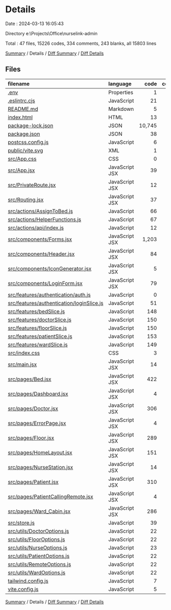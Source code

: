 # Details

Date : 2024-03-13 16:05:43

Directory e:\\Projects\\Office\\nurselink-admin

Total : 47 files,  15226 codes, 334 comments, 243 blanks, all 15803 lines

[Summary](results.md) / Details / [Diff Summary](diff.md) / [Diff Details](diff-details.md)

## Files
| filename | language | code | comment | blank | total |
| :--- | :--- | ---: | ---: | ---: | ---: |
| [.env](/.env) | Properties | 1 | 0 | 0 | 1 |
| [.eslintrc.cjs](/.eslintrc.cjs) | JavaScript | 21 | 0 | 1 | 22 |
| [README.md](/README.md) | Markdown | 5 | 0 | 4 | 9 |
| [index.html](/index.html) | HTML | 13 | 0 | 1 | 14 |
| [package-lock.json](/package-lock.json) | JSON | 10,745 | 0 | 1 | 10,746 |
| [package.json](/package.json) | JSON | 38 | 0 | 1 | 39 |
| [postcss.config.js](/postcss.config.js) | JavaScript | 6 | 0 | 1 | 7 |
| [public/vite.svg](/public/vite.svg) | XML | 1 | 0 | 0 | 1 |
| [src/App.css](/src/App.css) | CSS | 0 | 0 | 1 | 1 |
| [src/App.jsx](/src/App.jsx) | JavaScript JSX | 39 | 3 | 3 | 45 |
| [src/PrivateRoute.jsx](/src/PrivateRoute.jsx) | JavaScript JSX | 12 | 1 | 3 | 16 |
| [src/Routing.jsx](/src/Routing.jsx) | JavaScript JSX | 37 | 89 | 4 | 130 |
| [src/actions/AssignToBed.js](/src/actions/AssignToBed.js) | JavaScript | 66 | 0 | 3 | 69 |
| [src/actions/HelperFunctions.js](/src/actions/HelperFunctions.js) | JavaScript | 67 | 0 | 7 | 74 |
| [src/actions/api/index.js](/src/actions/api/index.js) | JavaScript | 12 | 1 | 2 | 15 |
| [src/components/Forms.jsx](/src/components/Forms.jsx) | JavaScript JSX | 1,203 | 85 | 42 | 1,330 |
| [src/components/Header.jsx](/src/components/Header.jsx) | JavaScript JSX | 84 | 18 | 8 | 110 |
| [src/components/IconGenerator.jsx](/src/components/IconGenerator.jsx) | JavaScript JSX | 5 | 0 | 1 | 6 |
| [src/components/LoginForm.jsx](/src/components/LoginForm.jsx) | JavaScript JSX | 79 | 0 | 4 | 83 |
| [src/features/authentication/auth.js](/src/features/authentication/auth.js) | JavaScript | 0 | 0 | 1 | 1 |
| [src/features/authentication/loginSlice.js](/src/features/authentication/loginSlice.js) | JavaScript | 51 | 3 | 6 | 60 |
| [src/features/bedSlice.js](/src/features/bedSlice.js) | JavaScript | 148 | 2 | 6 | 156 |
| [src/features/doctorSlice.js](/src/features/doctorSlice.js) | JavaScript | 150 | 4 | 6 | 160 |
| [src/features/floorSlice.js](/src/features/floorSlice.js) | JavaScript | 150 | 4 | 6 | 160 |
| [src/features/patientSlice.js](/src/features/patientSlice.js) | JavaScript | 153 | 2 | 6 | 161 |
| [src/features/wardSlice.js](/src/features/wardSlice.js) | JavaScript | 149 | 6 | 9 | 164 |
| [src/index.css](/src/index.css) | CSS | 3 | 0 | 1 | 4 |
| [src/main.jsx](/src/main.jsx) | JavaScript JSX | 14 | 2 | 2 | 18 |
| [src/pages/Bed.jsx](/src/pages/Bed.jsx) | JavaScript JSX | 422 | 16 | 15 | 453 |
| [src/pages/Dashboard.jsx](/src/pages/Dashboard.jsx) | JavaScript JSX | 4 | 0 | 2 | 6 |
| [src/pages/Doctor.jsx](/src/pages/Doctor.jsx) | JavaScript JSX | 306 | 11 | 14 | 331 |
| [src/pages/ErrorPage.jsx](/src/pages/ErrorPage.jsx) | JavaScript JSX | 4 | 0 | 2 | 6 |
| [src/pages/Floor.jsx](/src/pages/Floor.jsx) | JavaScript JSX | 289 | 10 | 13 | 312 |
| [src/pages/HomeLayout.jsx](/src/pages/HomeLayout.jsx) | JavaScript JSX | 151 | 12 | 2 | 165 |
| [src/pages/NurseStation.jsx](/src/pages/NurseStation.jsx) | JavaScript JSX | 14 | 16 | 3 | 33 |
| [src/pages/Patient.jsx](/src/pages/Patient.jsx) | JavaScript JSX | 310 | 7 | 13 | 330 |
| [src/pages/PatientCallingRemote.jsx](/src/pages/PatientCallingRemote.jsx) | JavaScript JSX | 4 | 0 | 2 | 6 |
| [src/pages/Ward_Cabin.jsx](/src/pages/Ward_Cabin.jsx) | JavaScript JSX | 286 | 32 | 14 | 332 |
| [src/store.js](/src/store.js) | JavaScript | 39 | 1 | 6 | 46 |
| [src/utils/DoctorOptions.js](/src/utils/DoctorOptions.js) | JavaScript | 22 | 2 | 4 | 28 |
| [src/utils/FloorOptions.js](/src/utils/FloorOptions.js) | JavaScript | 22 | 1 | 4 | 27 |
| [src/utils/NurseOptions.js](/src/utils/NurseOptions.js) | JavaScript | 23 | 1 | 4 | 28 |
| [src/utils/PatientOptions.js](/src/utils/PatientOptions.js) | JavaScript | 22 | 1 | 4 | 27 |
| [src/utils/RemoteOptions.js](/src/utils/RemoteOptions.js) | JavaScript | 22 | 1 | 4 | 27 |
| [src/utils/WardOptions.js](/src/utils/WardOptions.js) | JavaScript | 22 | 1 | 4 | 27 |
| [tailwind.config.js](/tailwind.config.js) | JavaScript | 7 | 1 | 1 | 9 |
| [vite.config.js](/vite.config.js) | JavaScript | 5 | 1 | 2 | 8 |

[Summary](results.md) / Details / [Diff Summary](diff.md) / [Diff Details](diff-details.md)
